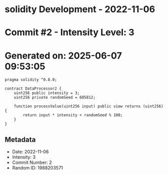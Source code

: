 ﻿# solidity Development - 2022-11-06
# Commit #2 - Intensity Level: 3
# Generated on: 2025-06-07 09:53:05
```solidity
pragma solidity ^0.8.0;

contract DataProcessor2 {
    uint256 public intensity = 3;
    uint256 private randomSeed = 605812;

    function processValue(uint256 input) public view returns (uint256) {
        return input * intensity + randomSeed % 100;
    }
}
```
## Metadata
- Date: 2022-11-06
- Intensity: 3
- Commit Number: 2
- Random ID: 1988203571
